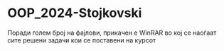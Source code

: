 # OOP_2024-Stojkovski
Поради голем број на фајлови, прикачен е WinRAR во кој се наоѓаат сите решени задачи кои се поставени на курсот
